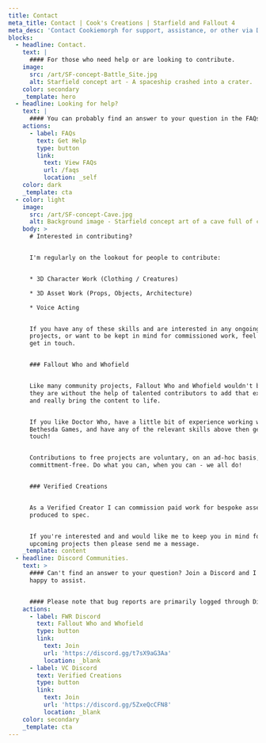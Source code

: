 ```yaml
---
title: Contact
meta_title: Contact | Cook's Creations | Starfield and Fallout 4
meta_desc: 'Contact Cookiemorph for support, assistance, or other via Discord.'
blocks:
  - headline: Contact.
    text: |
      #### For those who need help or are looking to contribute.
    image:
      src: /art/SF-concept-Battle_Site.jpg
      alt: Starfield concept art - A spaceship crashed into a crater.
    color: secondary
    _template: hero
  - headline: Looking for help?
    text: |
      #### You can probably find an answer to your question in the FAQs.
    actions:
      - label: FAQs
        text: Get Help
        type: button
        link:
          text: View FAQs
          url: /faqs
          location: _self
    color: dark
    _template: cta
  - color: light
    image:
      src: /art/SF-concept-Cave.jpg
      alt: Background image - Starfield concept art of a cave full of crystals.
    body: >
      # Interested in contributing?


      I'm regularly on the lookout for people to contribute:


      * 3D Character Work (Clothing / Creatures)

      * 3D Asset Work (Props, Objects, Architecture)

      * Voice Acting


      If you have any of these skills and are interested in any ongoing
      projects, or want to be kept in mind for commissioned work, feel free to
      get in touch.


      ### Fallout Who and Whofield


      Like many community projects, Fallout Who and Whofield wouldn't be what
      they are without the help of talented contributors to add that extra spark
      and really bring the content to life.


      If you like Doctor Who, have a little bit of experience working with
      Bethesda Games, and have any of the relevant skills above then get in
      touch!


      Contributions to free projects are voluntary, on an ad-hoc basis, and
      committment-free. Do what you can, when you can - we all do!


      ### Verified Creations


      As a Verified Creator I can commission paid work for bespoke assets
      produced to spec.


      If you're interested and and would like me to keep you in mind for any
      upcoming projects then please send me a message.
    _template: content
  - headline: Discord Communities.
    text: >
      #### Can't find an answer to your question? Join a Discord and I'll be
      happy to assist.


      #### Please note that bug reports are primarily logged through Discord.
    actions:
      - label: FWR Discord
        text: Fallout Who and Whofield
        type: button
        link:
          text: Join
          url: 'https://discord.gg/t7sX9aG3Aa'
          location: _blank
      - label: VC Discord
        text: Verified Creations
        type: button
        link:
          text: Join
          url: 'https://discord.gg/5ZxeQcCFN8'
          location: _blank
    color: secondary
    _template: cta
---
```


